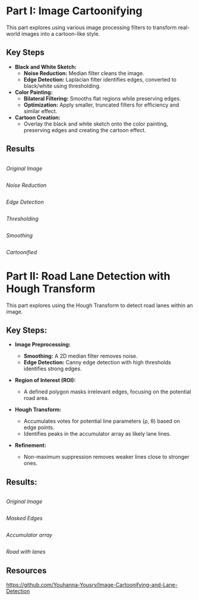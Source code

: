 # Part I: Image Cartoonifying

This part explores using various image processing filters to transform real-world images into a cartoon-like style.

## Key Steps

* **Black and White Sketch:**
    * **Noise Reduction:** Median filter cleans the image.
    * **Edge Detection:** Laplacian filter identifies edges, converted to black/white using thresholding.
* **Color Painting:**
    * **Bilateral Filtering:** Smooths flat regions while preserving edges.
    * **Optimization:** Apply smaller, truncated filters for efficiency and similar effect.
* **Cartoon Creation:**
    * Overlay the black and white sketch onto the color painting, preserving edges and creating the cartoon effect.

## Results

<p>
    <img src="assets/part1/old_man.png" alt>
</p>
<p>
    <em>Original Image</em>
</p>
<p>
    <img src="assets/part1/gray_blured.png" alt>
</p>
<p>
    <em>Noise Reduction</em>
</p>
<p>
    <img src="assets/part1/edges.png" alt>
</p>
<p>
    <em>Edge Detection</em>
</p>
<p>
    <img src="assets/part1/edges_wo_thresholding.png" alt>
</p>
<p>
    <em>Thresholding</em>
</p>
<p>
    <img src="assets/part1/smoothed_colored.png" alt>
</p>
<p>
    <em>Smoothing</em>
</p>
<p>
    <img src="assets/part1/cartoonified_image.png" alt>
</p>
<p>
    <em>Cartoonified</em>
</p>

# Part II: Road Lane Detection with Hough Transform

This part explores using the Hough Transform to detect road lanes within an image.

## Key Steps:

* **Image Preprocessing:**
    * **Smoothing:** A 2D median filter removes noise.
    * **Edge Detection:** Canny edge detection with high thresholds identifies strong edges.

* **Region of Interest (ROI):**
    * A defined polygon masks irrelevant edges, focusing on the potential road area.

* **Hough Transform:**
    * Accumulates votes for potential line parameters (ρ, θ) based on edge points.
    * Identifies peaks in the accumulator array as likely lane lines.

* **Refinement:**
    * Non-maximum suppression removes weaker lines close to stronger ones.

## Results:

<p>
    <img src="assets/part2/road_lanes.png" alt>
</p>
<p>
    <em>Original Image</em>
</p>
<p>
    <img src="assets/part2/masked_edges.png" alt>
</p>
<p>
    <em>Masked Edges</em>
</p>
<p>
    <img src="assets/part2/accumulator_array_plot.png" alt>
</p>
<p>
    <em>Accumulator array</em>
</p>
<p>
    <img src="assets/part2/road_with_lanes_lines.png" alt>
</p>
<p>
    <em>Road with lanes</em>
</p>


## Resources

https://github.com/Youhanna-Yousry/Image-Cartoonifying-and-Lane-Detection
